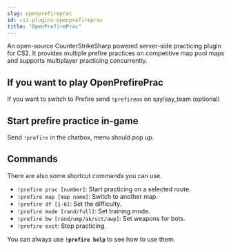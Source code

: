```yaml
---
slug: openprefireprac
id: cs2-plugins-openprefireprac
title: "OpenPrefirePrac"
---
```


An open-source CounterStrikeSharp powered server-side practicing plugin for CS2. It provides multiple prefire practices on competitive map pool maps and supports multiplayer practicing concurrently.

## If you want to play OpenPrefirePrac
If you want to switch to Prefire send `!prefireon` on say/say_team (optional)

## Start prefire practice in-game
Send `!prefire` in the chatbox, menu should pop up.

## Commands
There are also some shortcut commands you can use.
  - `!prefire prac [number]`: Start practicing on a selected route.
  - `!prefire map [map name]`: Switch to another map.
  - `!prefire df [1-6]`: Set the difficulty.
  - `!prefire mode [rand/full]`: Set training mode.
  - `!prefire bw [rand/ump/ak/sct/awp]`: Set weapons for bots.
  - `!prefire exit`: Stop practicing.

You can always use **`!prefire help`** to see how to use them.
